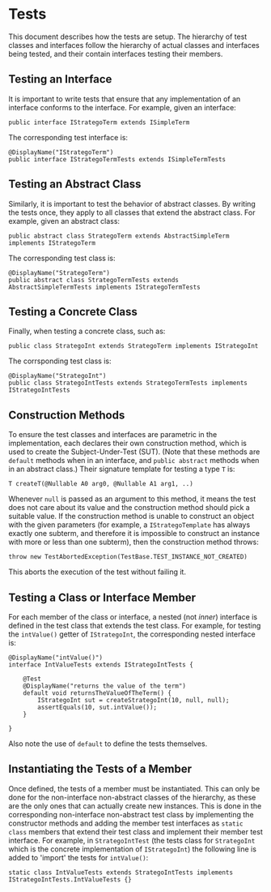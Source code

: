 # Tests
This document describes how the tests are setup. The hierarchy of test classes and interfaces follow the hierarchy of
actual classes and interfaces being tested, and their contain interfaces testing their members.


## Testing an Interface
It is important to write tests that ensure that any implementation of
an interface conforms to the interface. For example, given an interface:

    public interface IStrategoTerm extends ISimpleTerm

The corresponding test interface is:

    @DisplayName("IStrategoTerm")
    public interface IStrategoTermTests extends ISimpleTermTests


## Testing an Abstract Class
Similarly, it is important to test the behavior of abstract classes.
By writing the tests once, they apply to all classes that extend
the abstract class. For example, given an abstract class:

    public abstract class StrategoTerm extends AbstractSimpleTerm implements IStrategoTerm

The corresponding test class is:

    @DisplayName("StrategoTerm")
    public abstract class StrategoTermTests extends AbstractSimpleTermTests implements IStrategoTermTests


## Testing a Concrete Class
Finally, when testing a concrete class, such as:

    public class StrategoInt extends StrategoTerm implements IStrategoInt

The corrsponding test class is:

    @DisplayName("StrategoInt")
    public class StrategoIntTests extends StrategoTermTests implements IStrategoIntTests


## Construction Methods
To ensure the test classes and interfaces are parametric in the implementation,
each declares their own construction method, which is used to
create the Subject-Under-Test (SUT). (Note that these methods are
`default` methods when in an interface, and `public abstract` methods
when in an abstract class.) Their signature template for testing a type `T` is:

    T createT(@Nullable A0 arg0, @Nullable A1 arg1, ..)

Whenever `null` is passed as an argument to this method, it means the
test does not care about its value and the construction method should
pick a suitable value. If the construction method is unable to construct
an object with the given parameters (for example, a `IStrategoTemplate`
has always exactly one subterm, and therefore it is impossible to
construct an instance with more or less than one subterm), then the
construction method throws:

    throw new TestAbortedException(TestBase.TEST_INSTANCE_NOT_CREATED)

This aborts the execution of the test without failing it.


## Testing a Class or Interface Member
For each member of the class or interface, a nested (not _inner_) interface
is defined in the test class that extends the test class.
For example, for testing the `intValue()` getter of `IStrategoInt`,
the corresponding nested interface is:


    @DisplayName("intValue()")
    interface IntValueTests extends IStrategoIntTests {

        @Test
        @DisplayName("returns the value of the term")
        default void returnsTheValueOfTheTerm() {
            IStrategoInt sut = createStrategoInt(10, null, null);
            assertEquals(10, sut.intValue());
        }

    }

Also note the use of `default` to define the tests themselves.


## Instantiating the Tests of a Member
Once defined, the tests of a member must be instantiated. This can only be
done for the non-interface non-abstract classes of the hierarchy, as these are
the only ones that can actually create new instances. This is done in the corresponding
non-interface non-abstract test class by implementing the constructor methods
and adding the member test interfaces as `static class` members that extend their test class
and implement their member test interface.
For example, in `StrategoIntTest` (the tests class for `StrategoInt` which is the concrete implementation of `IStrategoInt`)
the following line is added to 'import' the tests for `intValue()`:

    static class IntValueTests extends StrategoIntTests implements IStrategoIntTests.IntValueTests {} 

